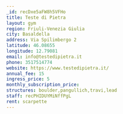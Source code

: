 ```yaml
---
_id: recDxe5aFW8h5VFHo
title: Teste di Pietra
layout: gym
region: Friuli-Venezia Giulia
city: Basaldella
address: Via Spilimbergo 2
latitude: 46.08655
longitude: 12.79081
email: info@testedipietra.it
phone: 3517514774
website: https://www.testedipietra.it/
annual_fee: 15
ingress_price: 5
monthly_subscription_price: 
structures: boulder,pangullich,travi,lead
staff: recPHIDUYMiNffPgL
rent: scarpette
---
```


